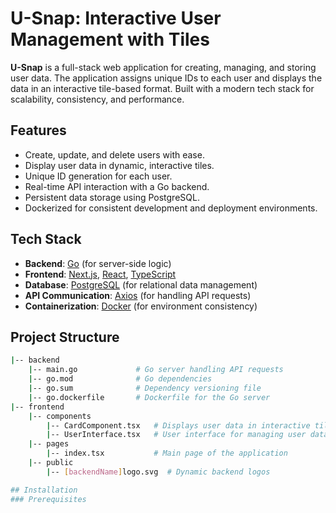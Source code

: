 # U-Snap: Interactive User Management with Tiles

**U-Snap** is a full-stack web application for creating, managing, and storing user data. The application assigns unique IDs to each user and displays the data in an interactive tile-based format. Built with a modern tech stack for scalability, consistency, and performance.

## Features
- Create, update, and delete users with ease.
- Display user data in dynamic, interactive tiles.
- Unique ID generation for each user.
- Real-time API interaction with a Go backend.
- Persistent data storage using PostgreSQL.
- Dockerized for consistent development and deployment environments.

## Tech Stack
- **Backend**: [Go](https://golang.org/) (for server-side logic)
- **Frontend**: [Next.js](https://nextjs.org/), [React](https://reactjs.org/), [TypeScript](https://www.typescriptlang.org/)
- **Database**: [PostgreSQL](https://www.postgresql.org/) (for relational data management)
- **API Communication**: [Axios](https://axios-http.com/) (for handling API requests)
- **Containerization**: [Docker](https://www.docker.com/) (for environment consistency)

## Project Structure
```bash
|-- backend
    |-- main.go             # Go server handling API requests
    |-- go.mod              # Go dependencies
    |-- go.sum              # Dependency versioning file
    |-- go.dockerfile       # Dockerfile for the Go server
|-- frontend
    |-- components
        |-- CardComponent.tsx   # Displays user data in interactive tile format
        |-- UserInterface.tsx   # User interface for managing user data
    |-- pages
        |-- index.tsx           # Main page of the application
    |-- public
        |-- [backendName]logo.svg  # Dynamic backend logos

## Installation
### Prerequisites

